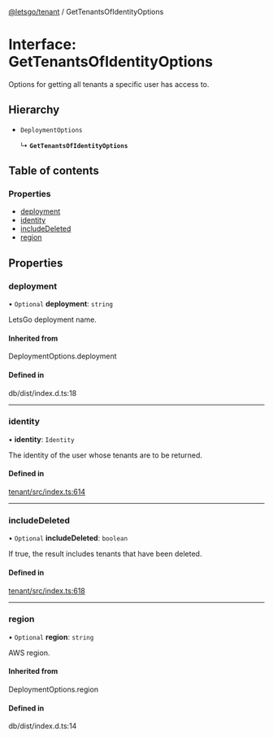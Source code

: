[@letsgo/tenant](../README.md) / GetTenantsOfIdentityOptions

# Interface: GetTenantsOfIdentityOptions

Options for getting all tenants a specific user has access to.

## Hierarchy

- `DeploymentOptions`

  ↳ **`GetTenantsOfIdentityOptions`**

## Table of contents

### Properties

- [deployment](GetTenantsOfIdentityOptions.md#deployment)
- [identity](GetTenantsOfIdentityOptions.md#identity)
- [includeDeleted](GetTenantsOfIdentityOptions.md#includedeleted)
- [region](GetTenantsOfIdentityOptions.md#region)

## Properties

### deployment

• `Optional` **deployment**: `string`

LetsGo deployment name.

#### Inherited from

DeploymentOptions.deployment

#### Defined in

db/dist/index.d.ts:18

___

### identity

• **identity**: `Identity`

The identity of the user whose tenants are to be returned.

#### Defined in

[tenant/src/index.ts:614](https://github.com/tjanczuk/letsgo/blob/c32fd97/packages/tenant/src/index.ts#L614)

___

### includeDeleted

• `Optional` **includeDeleted**: `boolean`

If true, the result includes tenants that have been deleted.

#### Defined in

[tenant/src/index.ts:618](https://github.com/tjanczuk/letsgo/blob/c32fd97/packages/tenant/src/index.ts#L618)

___

### region

• `Optional` **region**: `string`

AWS region.

#### Inherited from

DeploymentOptions.region

#### Defined in

db/dist/index.d.ts:14
